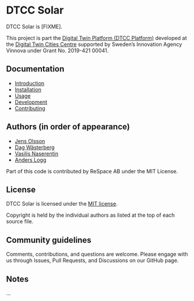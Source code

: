 # DTCC Solar

DTCC Solar is [FIXME].

This project is part the
[Digital Twin Platform (DTCC Platform)](https://gitlab.com/dtcc-platform)
developed at the
[Digital Twin Cities Centre](https://dtcc.chalmers.se/)
supported by Sweden’s Innovation Agency Vinnova under Grant No. 2019-421 00041.

## Documentation

* [Introduction](./doc/introduction.md)
* [Installation](./doc/installation.md)
* [Usage](./doc/usage.md)
* [Development](./doc/development.md)
* [Contributing](./doc/contributing.md)

## Authors (in order of appearance)

* [Jens Olsson](https://chalmersindustriteknik.se/coworkers/jens-olsson/)
* [Dag Wästerberg](https://chalmersindustriteknik.se/sv/medarbetare/dag-wastberg/)
* [Vasilis Naserentin](https://www.chalmers.se/en/Staff/Pages/vasnas.aspx)
* [Anders Logg](http://anders.logg.org)

Part of this code is contributed by ReSpace AB under the MIT License.

## License

DTCC Solar is licensed under the
[MIT license](https://opensource.org/licenses/MIT).

Copyright is held by the individual authors as listed at the top of
each source file.

## Community guidelines

Comments, contributions, and questions are welcome. Please engage with
us through Issues, Pull Requests, and Discussions on our GitHub page.

## Notes

...